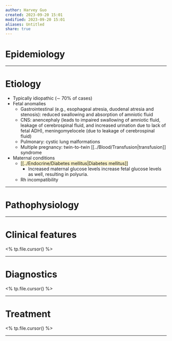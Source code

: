 ```yaml
---
author: Harvey Guo
created: 2023-09-20 15:01
modified: 2023-09-20 15:01
aliases: Untitled
share: true
---
```

# Epidemiology


---
# Etiology
- Typically idiopathic (∼ 70% of cases) 
- Fetal anomalies
	- Gastrointestinal (e.g., esophageal atresia, duodenal atresia and stenosis): reduced swallowing and absorption of amniotic fluid
	- CNS: anencephaly (leads to impaired swallowing of amniotic fluid, leakage of cerebrospinal fluid, and increased urination due to lack of fetal ADH), meningomyelocele (due to leakage of cerebrospinal fluid)
	- Pulmonary: cystic lung malformations
	- Multiple pregnancy: twin-to-twin [[../Blood/Transfusion|transfusion]] syndrome 
- Maternal conditions
	- <span style="background:rgba(240, 200, 0, 0.2)">[[../Endocrine/Diabetes mellitus|Diabetes mellitus]] </span>
		- Increased maternal glucose levels increase fetal glucose levels as well, resulting in polyuria.
	- Rh incompatibility

---
# Pathophysiology


---
# Clinical features
<% tp.file.cursor() %>

---
# Diagnostics
<% tp.file.cursor() %>

---
# Treatment
<% tp.file.cursor() %>

---
